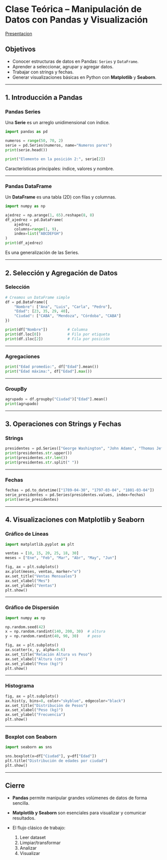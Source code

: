 # Clase Teórica – Manipulación de Datos con Pandas y Visualización

[Presentacion](https://docs.google.com/presentation/d/1wwQ64aeuK1jEK95uZXtsHYvTILAT4P15/edit?slide=id.g374242ea485_0_1163#slide=id.g374242ea485_0_1163)

## Objetivos

* Conocer estructuras de datos en Pandas: `Series` y `DataFrame`.
* Aprender a seleccionar, agrupar y agregar datos.
* Trabajar con strings y fechas.
* Generar visualizaciones básicas en Python con **Matplotlib** y **Seaborn**.

---

## 1. Introducción a Pandas

### Pandas Series

Una **Serie** es un arreglo unidimensional con índice.

```python
import pandas as pd

numeros = range(50, 70, 2)
serie = pd.Series(numeros, name="Numeros pares")
print(serie.head())

print("Elemento en la posición 2:", serie[2])
```

Características principales: índice, valores y nombre.

---

### Pandas DataFrame

Un **DataFrame** es una tabla (2D) con filas y columnas.

```python
import numpy as np

ajedrez = np.arange(1, 65).reshape(8, 8)
df_ajedrez = pd.DataFrame(
    ajedrez,
    columns=range(1, 9),
    index=list("ABCDEFGH")
)
print(df_ajedrez)
```

Es una generalización de las Series.

---

## 2. Selección y Agregación de Datos

### Selección

```python
# Creamos un DataFrame simple
df = pd.DataFrame({
    "Nombre": ["Ana", "Luis", "Carla", "Pedro"],
    "Edad": [23, 35, 29, 40],
    "Ciudad": ["CABA", "Mendoza", "Córdoba", "CABA"]
})

print(df["Nombre"])         # Columna
print(df.loc[0])            # Fila por etiqueta
print(df.iloc[2])           # Fila por posición
```

---

### Agregaciones

```python
print("Edad promedio:", df["Edad"].mean())
print("Edad máxima:", df["Edad"].max())
```

---

### GroupBy

```python
agrupado = df.groupby("Ciudad")["Edad"].mean()
print(agrupado)
```

---

## 3. Operaciones con Strings y Fechas

### Strings

```python
presidentes = pd.Series(["George Washington", "John Adams", "Thomas Jefferson"])
print(presidentes.str.upper())
print(presidentes.str.len())
print(presidentes.str.split(" "))
```

---

### Fechas

```python
fechas = pd.to_datetime(["1789-04-30", "1797-03-04", "1801-03-04"])
serie_presidentes = pd.Series(presidentes.values, index=fechas)
print(serie_presidentes)
```

---

## 4. Visualizaciones con Matplotlib y Seaborn

### Gráfico de Líneas

```python
import matplotlib.pyplot as plt

ventas = [10, 15, 20, 25, 18, 30]
meses = ["Ene", "Feb", "Mar", "Abr", "May", "Jun"]

fig, ax = plt.subplots()
ax.plot(meses, ventas, marker="o")
ax.set_title("Ventas Mensuales")
ax.set_xlabel("Mes")
ax.set_ylabel("Ventas")
plt.show()
```

---

### Gráfico de Dispersión

```python
import numpy as np

np.random.seed(42)
x = np.random.randint(140, 200, 30)  # altura
y = np.random.randint(40, 90, 30)    # peso

fig, ax = plt.subplots()
ax.scatter(x, y, alpha=0.6)
ax.set_title("Relación Altura vs Peso")
ax.set_xlabel("Altura (cm)")
ax.set_ylabel("Peso (kg)")
plt.show()
```

---

### Histograma

```python
fig, ax = plt.subplots()
ax.hist(y, bins=8, color="skyblue", edgecolor="black")
ax.set_title("Distribución de Pesos")
ax.set_xlabel("Peso (kg)")
ax.set_ylabel("Frecuencia")
plt.show()
```

---

### Boxplot con Seaborn

```python
import seaborn as sns

sns.boxplot(x=df["Ciudad"], y=df["Edad"])
plt.title("Distribución de edades por ciudad")
plt.show()
```

---

## Cierre

* **Pandas** permite manipular grandes volúmenes de datos de forma sencilla.
* **Matplotlib y Seaborn** son esenciales para visualizar y comunicar resultados.

* El flujo clásico de trabajo:

  1. Leer dataset
  2. Limpiar/transformar
  3. Analizar
  4. Visualizar
